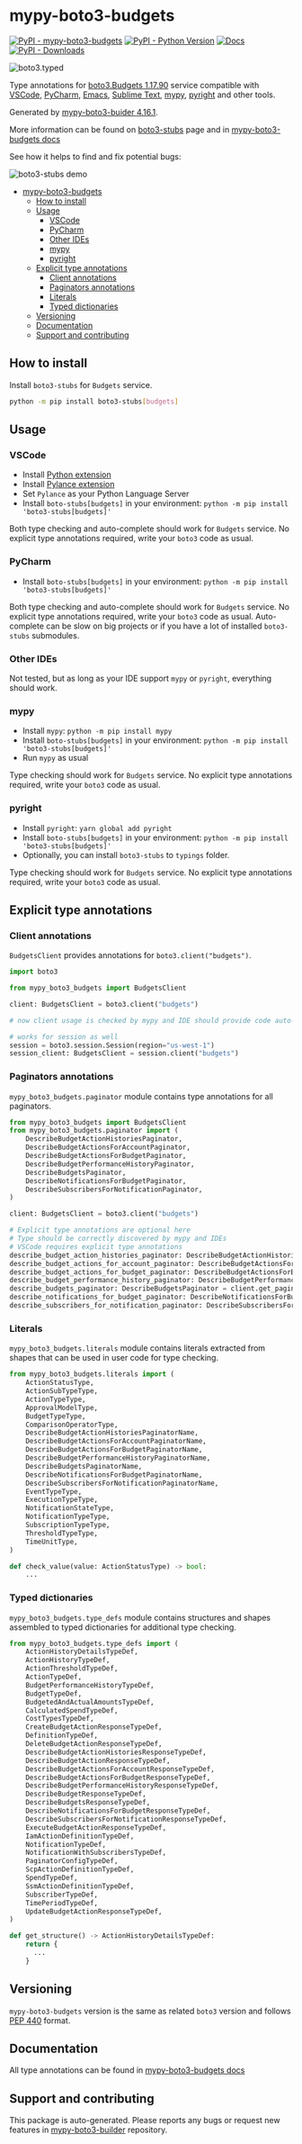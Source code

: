 <a id="mypy-boto3-budgets"></a>

# mypy-boto3-budgets

[![PyPI - mypy-boto3-budgets](https://img.shields.io/pypi/v/mypy-boto3-budgets.svg?color=blue)](https://pypi.org/project/mypy-boto3-budgets)
[![PyPI - Python Version](https://img.shields.io/pypi/pyversions/mypy-boto3-budgets.svg?color=blue)](https://pypi.org/project/mypy-boto3-budgets)
[![Docs](https://img.shields.io/readthedocs/mypy-boto3-builder.svg?color=blue)](https://mypy-boto3-builder.readthedocs.io/)
[![PyPI - Downloads](https://img.shields.io/pypi/dw/mypy-boto3-budgets?color=blue)](https://pypistats.org/packages/mypy-boto3-budgets)

![boto3.typed](https://github.com/vemel/mypy_boto3_builder/raw/master/logo.png)

Type annotations for
[boto3.Budgets 1.17.90](https://boto3.amazonaws.com/v1/documentation/api/1.17.90/reference/services/budgets.html#Budgets)
service compatible with [VSCode](https://code.visualstudio.com/),
[PyCharm](https://www.jetbrains.com/pycharm/),
[Emacs](https://www.gnu.org/software/emacs/),
[Sublime Text](https://www.sublimetext.com/),
[mypy](https://github.com/python/mypy),
[pyright](https://github.com/microsoft/pyright) and other tools.

Generated by
[mypy-boto3-buider 4.16.1](https://github.com/vemel/mypy_boto3_builder).

More information can be found on
[boto3-stubs](https://pypi.org/project/boto3-stubs/) page and in
[mypy-boto3-budgets docs](https://vemel.github.io/boto3_stubs_docs/mypy_boto3_budgets/)

See how it helps to find and fix potential bugs:

![boto3-stubs demo](https://github.com/vemel/mypy_boto3_builder/raw/master/demo.gif)

- [mypy-boto3-budgets](#mypy-boto3-budgets)
  - [How to install](#how-to-install)
  - [Usage](#usage)
    - [VSCode](#vscode)
    - [PyCharm](#pycharm)
    - [Other IDEs](#other-ides)
    - [mypy](#mypy)
    - [pyright](#pyright)
  - [Explicit type annotations](#explicit-type-annotations)
    - [Client annotations](#client-annotations)
    - [Paginators annotations](#paginators-annotations)
    - [Literals](#literals)
    - [Typed dictionaries](#typed-dictionaries)
  - [Versioning](#versioning)
  - [Documentation](#documentation)
  - [Support and contributing](#support-and-contributing)

<a id="how-to-install"></a>

## How to install

Install `boto3-stubs` for `Budgets` service.

```bash
python -m pip install boto3-stubs[budgets]
```

<a id="usage"></a>

## Usage

<a id="vscode"></a>

### VSCode

- Install
  [Python extension](https://marketplace.visualstudio.com/items?itemName=ms-python.python)
- Install
  [Pylance extension](https://marketplace.visualstudio.com/items?itemName=ms-python.vscode-pylance)
- Set `Pylance` as your Python Language Server
- Install `boto-stubs[budgets]` in your environment:
  `python -m pip install 'boto3-stubs[budgets]'`

Both type checking and auto-complete should work for `Budgets` service. No
explicit type annotations required, write your `boto3` code as usual.

<a id="pycharm"></a>

### PyCharm

- Install `boto-stubs[budgets]` in your environment:
  `python -m pip install 'boto3-stubs[budgets]'`

Both type checking and auto-complete should work for `Budgets` service. No
explicit type annotations required, write your `boto3` code as usual.
Auto-complete can be slow on big projects or if you have a lot of installed
`boto3-stubs` submodules.

<a id="other-ides"></a>

### Other IDEs

Not tested, but as long as your IDE support `mypy` or `pyright`, everything
should work.

<a id="mypy"></a>

### mypy

- Install `mypy`: `python -m pip install mypy`
- Install `boto-stubs[budgets]` in your environment:
  `python -m pip install 'boto3-stubs[budgets]'`
- Run `mypy` as usual

Type checking should work for `Budgets` service. No explicit type annotations
required, write your `boto3` code as usual.

<a id="pyright"></a>

### pyright

- Install `pyright`: `yarn global add pyright`
- Install `boto-stubs[budgets]` in your environment:
  `python -m pip install 'boto3-stubs[budgets]'`
- Optionally, you can install `boto3-stubs` to `typings` folder.

Type checking should work for `Budgets` service. No explicit type annotations
required, write your `boto3` code as usual.

<a id="explicit-type-annotations"></a>

## Explicit type annotations

<a id="client-annotations"></a>

### Client annotations

`BudgetsClient` provides annotations for `boto3.client("budgets")`.

```python
import boto3

from mypy_boto3_budgets import BudgetsClient

client: BudgetsClient = boto3.client("budgets")

# now client usage is checked by mypy and IDE should provide code auto-complete

# works for session as well
session = boto3.session.Session(region="us-west-1")
session_client: BudgetsClient = session.client("budgets")
```

<a id="paginators-annotations"></a>

### Paginators annotations

`mypy_boto3_budgets.paginator` module contains type annotations for all
paginators.

```python
from mypy_boto3_budgets import BudgetsClient
from mypy_boto3_budgets.paginator import (
    DescribeBudgetActionHistoriesPaginator,
    DescribeBudgetActionsForAccountPaginator,
    DescribeBudgetActionsForBudgetPaginator,
    DescribeBudgetPerformanceHistoryPaginator,
    DescribeBudgetsPaginator,
    DescribeNotificationsForBudgetPaginator,
    DescribeSubscribersForNotificationPaginator,
)

client: BudgetsClient = boto3.client("budgets")

# Explicit type annotations are optional here
# Type should be correctly discovered by mypy and IDEs
# VSCode requires explicit type annotations
describe_budget_action_histories_paginator: DescribeBudgetActionHistoriesPaginator = client.get_paginator("describe_budget_action_histories")
describe_budget_actions_for_account_paginator: DescribeBudgetActionsForAccountPaginator = client.get_paginator("describe_budget_actions_for_account")
describe_budget_actions_for_budget_paginator: DescribeBudgetActionsForBudgetPaginator = client.get_paginator("describe_budget_actions_for_budget")
describe_budget_performance_history_paginator: DescribeBudgetPerformanceHistoryPaginator = client.get_paginator("describe_budget_performance_history")
describe_budgets_paginator: DescribeBudgetsPaginator = client.get_paginator("describe_budgets")
describe_notifications_for_budget_paginator: DescribeNotificationsForBudgetPaginator = client.get_paginator("describe_notifications_for_budget")
describe_subscribers_for_notification_paginator: DescribeSubscribersForNotificationPaginator = client.get_paginator("describe_subscribers_for_notification")
```

<a id="literals"></a>

### Literals

`mypy_boto3_budgets.literals` module contains literals extracted from shapes
that can be used in user code for type checking.

```python
from mypy_boto3_budgets.literals import (
    ActionStatusType,
    ActionSubTypeType,
    ActionTypeType,
    ApprovalModelType,
    BudgetTypeType,
    ComparisonOperatorType,
    DescribeBudgetActionHistoriesPaginatorName,
    DescribeBudgetActionsForAccountPaginatorName,
    DescribeBudgetActionsForBudgetPaginatorName,
    DescribeBudgetPerformanceHistoryPaginatorName,
    DescribeBudgetsPaginatorName,
    DescribeNotificationsForBudgetPaginatorName,
    DescribeSubscribersForNotificationPaginatorName,
    EventTypeType,
    ExecutionTypeType,
    NotificationStateType,
    NotificationTypeType,
    SubscriptionTypeType,
    ThresholdTypeType,
    TimeUnitType,
)

def check_value(value: ActionStatusType) -> bool:
    ...
```

<a id="typed-dictionaries"></a>

### Typed dictionaries

`mypy_boto3_budgets.type_defs` module contains structures and shapes assembled
to typed dictionaries for additional type checking.

```python
from mypy_boto3_budgets.type_defs import (
    ActionHistoryDetailsTypeDef,
    ActionHistoryTypeDef,
    ActionThresholdTypeDef,
    ActionTypeDef,
    BudgetPerformanceHistoryTypeDef,
    BudgetTypeDef,
    BudgetedAndActualAmountsTypeDef,
    CalculatedSpendTypeDef,
    CostTypesTypeDef,
    CreateBudgetActionResponseTypeDef,
    DefinitionTypeDef,
    DeleteBudgetActionResponseTypeDef,
    DescribeBudgetActionHistoriesResponseTypeDef,
    DescribeBudgetActionResponseTypeDef,
    DescribeBudgetActionsForAccountResponseTypeDef,
    DescribeBudgetActionsForBudgetResponseTypeDef,
    DescribeBudgetPerformanceHistoryResponseTypeDef,
    DescribeBudgetResponseTypeDef,
    DescribeBudgetsResponseTypeDef,
    DescribeNotificationsForBudgetResponseTypeDef,
    DescribeSubscribersForNotificationResponseTypeDef,
    ExecuteBudgetActionResponseTypeDef,
    IamActionDefinitionTypeDef,
    NotificationTypeDef,
    NotificationWithSubscribersTypeDef,
    PaginatorConfigTypeDef,
    ScpActionDefinitionTypeDef,
    SpendTypeDef,
    SsmActionDefinitionTypeDef,
    SubscriberTypeDef,
    TimePeriodTypeDef,
    UpdateBudgetActionResponseTypeDef,
)

def get_structure() -> ActionHistoryDetailsTypeDef:
    return {
      ...
    }
```

<a id="versioning"></a>

## Versioning

`mypy-boto3-budgets` version is the same as related `boto3` version and follows
[PEP 440](https://www.python.org/dev/peps/pep-0440/) format.

<a id="documentation"></a>

## Documentation

All type annotations can be found in
[mypy-boto3-budgets docs](https://vemel.github.io/boto3_stubs_docs/mypy_boto3_budgets/)

<a id="support-and-contributing"></a>

## Support and contributing

This package is auto-generated. Please reports any bugs or request new features
in [mypy-boto3-builder](https://github.com/vemel/mypy_boto3_builder/issues/)
repository.
